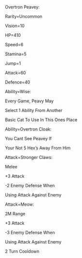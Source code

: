Overtron Peavey:

Rarity=Uncommon

Vision=10

HP=410

Speed=6

Stamina=5

Jump=1

Attack=60

Defence=40

Ability=Wise:

Every Game, Peavy May

Select 1 Ability From Another

Basic Cat To Use In This Ones Place

Ability=Overtron Cloak:

You Cant See Peavey If 

Your Not 5 Hex’s Away From Him

Attack=Stronger Claws:

Melee

+3 Attack

-2 Enemy Defense When

Using Attack Against Enemy

Attack=Meow:

2M Range

+3 Attack

-3 Enemy Defense When

Using Attack Against Enemy

2 Turn Cooldown
